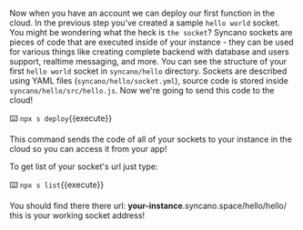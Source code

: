 Now when you have an account we can deploy our first function in the cloud. In the previous step you've created a sample `hello world` socket. You might be wondering what the heck is `the socket`? Syncano sockets are pieces of code that are executed inside of your instance - they can be used for various things like creating complete backend with database and users support, realtime messaging, and more. You can see the structure of your first `hello world` socket in `syncano/hello` directory. Sockets are described using YAML files (`syncano/hello/socket.yml`), source code is stored inside `syncano/hello/src/hello.js`. Now we're going to send this code to the cloud!

⌨️ `npx s deploy`{{execute}}

This command sends the code of all of your sockets to your instance in the cloud so you can access it from your app!

To get list of your socket's url just type:

⌨️ `npx s list`{{execute}}

You should find there there url: **your-instance**.syncano.space/hello/hello/ this is your working socket address!



